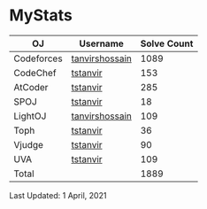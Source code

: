 # MyStats


| OJ | Username | Solve Count |
| -- | -------- | ----------- |
| Codeforces | [tanvirshossain](https://codeforces.com/profile/tanvirshossain) | 1089 |
| CodeChef | [tstanvir](https://www.codechef.com/users/tstanvir) | 153 |
| AtCoder | [tstanvir](https://atcoder.jp/users/tstanvir) | 285 |
| SPOJ | [tstanvir](https://www.spoj.com/users/tstanvir/) | 18 | 
| LightOJ | [tanvirshossain](https://lightoj.com/user/tanvirshossain) | 109 | 
| Toph | [tstanvir](https://toph.co/u/tstanvir) | 36 |
| Vjudge | [tstanvir](https://vjudge.net/user/tstanvir) | 90 |
| UVA | [tstanvir](https://uhunt.onlinejudge.org/id/896306) | 109 |
| Total | | 1889 |

Last Updated: 1 April, 2021
